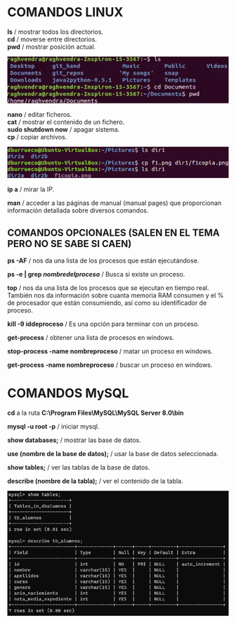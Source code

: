 # COMANDOS LINUX

**ls**  /  mostrar todos los directorios. <br>
**cd**  /  moverse entre directorios. <br>
**pwd**  /  mostrar posición actual. <br>

![](/img/lscdpwd.png) <br>

**nano**  /  editar ficheros. <br>
**cat**  /  mostrar el contenido de un fichero. <br>
**sudo shutdown now**  /  apagar sistema. <br>
**cp**  /  copiar archivos. <br> 

![](/img/cp.png)

**ip a**  /  mirar la IP.

**man**  /  acceder a las páginas de manual (manual pages) que proporcionan información detallada sobre diversos comandos.

## COMANDOS OPCIONALES (SALEN EN EL TEMA PERO NO SE SABE SI CAEN)

**ps -AF**  /  nos da una lista de los procesos que están ejecutándose. <br>

**ps -e | grep *nombredelproceso***  /  Busca si existe un proceso. <br>

**top**  /  nos da una lista de los procesos que se ejecutan en tiempo real. También nos da información sobre cuanta memoria RAM consumen y el % de procesador que están
consumiendo, así como su identificador de proceso. <br>

**kill -9 iddeproceso**  /  Es una opción para terminar con un proceso. <br>

**get-process**  /  obtener una lista de procesos en windows. <br>

**stop-process -name nombreproceso**  /  matar un proceso en windows. <br>

**get-process -name nombreproceso**  /  buscar un proceso en windows. <br>

# COMANDOS MySQL

**cd** a la ruta **C:\Program Files\MySQL\MySQL Server 8.0\bin**

**mysql -u root -p**  /  iniciar mysql.

**show databases;**  /  mostrar las base de datos.

**use (nombre de la base de datos);**  /  usar la base de datos seleccionada.

**show tables;** /  ver las tablas de la base de datos.

**describe (nombre de la tabla);**  /  ver el contenido de la tabla.

![](/img/tablesSQL.png)

